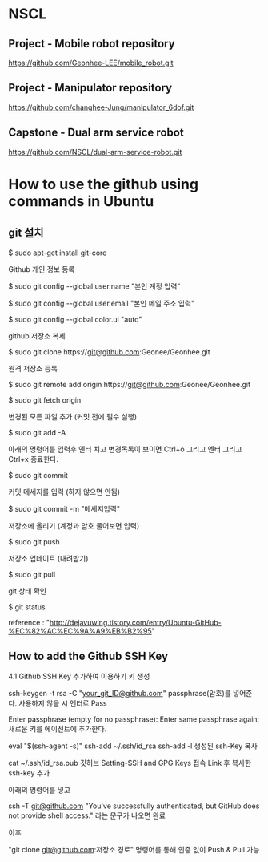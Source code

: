 # NSCL

## Project - Mobile robot repository
https://github.com/Geonhee-LEE/mobile_robot.git

## Project - Manipulator repository
https://github.com/changhee-Jung/manipulator_6dof.git

## Capstone - Dual arm service robot
https://github.com/NSCL/dual-arm-service-robot.git




# How to use the github using commands in Ubuntu

## git 설치

$ sudo apt-get install git-core

Github 개인 정보 등록

$ sudo git config --global user.name "본인 계정 입력"

$ sudo git config --global user.email "본인 메일 주소 입력"

$ sudo git config --global color.ui "auto"

github 저장소 복제

$ sudo git clone https://git@github.com:Geonee/Geonhee.git

원격 저장소 등록

$ sudo git remote add origin https://git@github.com:Geonee/Geonhee.git

$ sudo git fetch origin

변경된 모든 파일 추가 (커밋 전에 필수 실행)

$ sudo git add -A

아래의 명령어를 입력후 엔터 치고 변경목록이 보이면 Ctrl+o 그리고 엔터 그리고 Ctrl+x 종료한다.

$ sudo git commit

커밋 메세지를 입력 (하지 않으면 안됨)

$ sudo git commit -m "메세지입력"

저장소에 올리기 (계정과 암호 물어보면 입력)

$ sudo git push

저장소 업데이트 (내려받기)

$ sudo git pull

git 상태 확인

$ git status

reference : "http://dejavuwing.tistory.com/entry/Ubuntu-GitHub-%EC%82%AC%EC%9A%A9%EB%B2%95"

## How to add the Github SSH Key

4.1 Github SSH Key 추가하여 이용하기
키 생성

ssh-keygen -t rsa -C "your_git_ID@github.com"
passphrase(암호)를 넣어준다. 사용하지 않을 시 엔터로 Pass

Enter passphrase (empty for no passphrase):
Enter same passphrase again:
새로운 키를 에이전트에 추가한다.

eval "$(ssh-agent -s)"
ssh-add ~/.ssh/id_rsa
ssh-add -l
생성된 ssh-Key 복사

cat ~/.ssh/id_rsa.pub
깃허브 Setting-SSH and GPG Keys 접속 Link 후 복사한 ssh-key 추가

아래의 명령어를 넣고

ssh -T git@github.com
"You've successfully authenticated, but GitHub does not provide shell access." 라는 문구가 나오면 완료

이후

"git clone git@github.com:저장소 경로"
명령어를 통해 인증 없이 Push & Pull 가능
